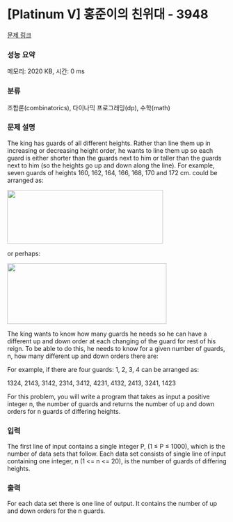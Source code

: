 # [Platinum V] 홍준이의 친위대 - 3948 

[문제 링크](https://www.acmicpc.net/problem/3948) 

### 성능 요약

메모리: 2020 KB, 시간: 0 ms

### 분류

조합론(combinatorics), 다이나믹 프로그래밍(dp), 수학(math)

### 문제 설명

<p>The king has guards of all different heights. Rather than line them up in increasing or decreasing height order, he wants to line them up so each guard is either shorter than the guards next to him or taller than the guards next to him (so the heights go up and down along the line). For example, seven guards of heights 160, 162, 164, 166, 168, 170 and 172 cm. could be arranged as:</p>

<p><img alt="" src="https://www.acmicpc.net/upload/images/kud1.png" style="height:123px; width:358px"></p>

<p>or perhaps:</p>

<p><img alt="" src="https://www.acmicpc.net/upload/images/kud2.png" style="height:139px; width:366px"></p>

<p>The king wants to know how many guards he needs so he can have a different up and down order at each changing of the guard for rest of his reign. To be able to do this, he needs to know for a given number of guards, n, how many different up and down orders there are:</p>

<p>For example, if there are four guards: 1, 2, 3, 4 can be arranged as:</p>

<p>1324, 2143, 3142, 2314, 3412, 4231, 4132, 2413, 3241, 1423</p>

<p>For this problem, you will write a program that takes as input a positive integer n, the number of guards and returns the number of up and down orders for n guards of differing heights.</p>

### 입력 

 <p>The first line of input contains a single integer P, (1 ≤ P ≤ 1000), which is the number of data sets that follow. Each data set consists of single line of input containing one integer, n (1 <= n <= 20), is the number of guards of differing heights.</p>

### 출력 

 <p>For each data set there is one line of output. It contains the number of up and down orders for the n guards.</p>

